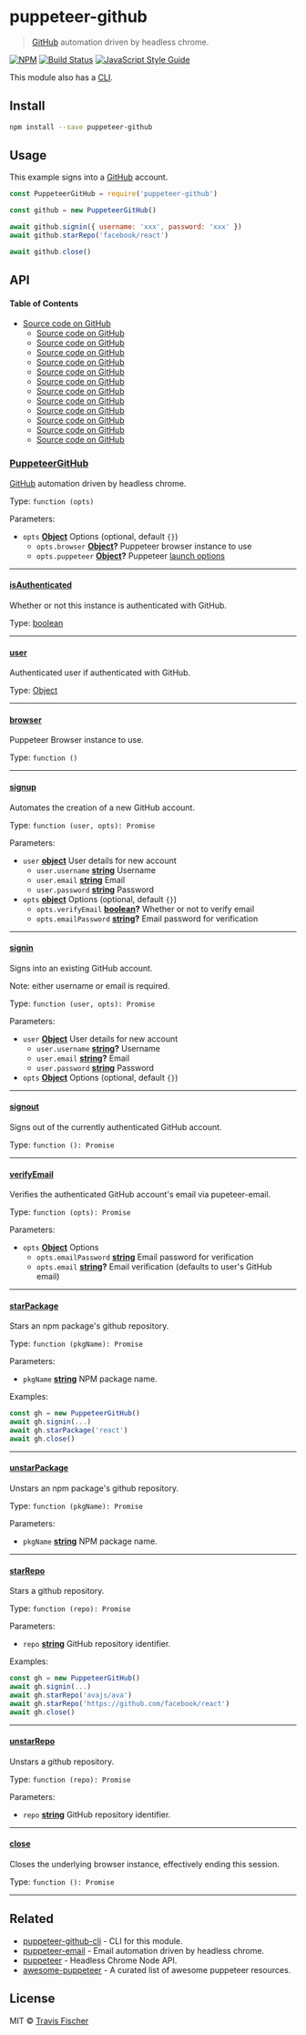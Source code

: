 # puppeteer-github

> [GitHub](https://github.com) automation driven by headless chrome.

[![NPM](https://img.shields.io/npm/v/puppeteer-github.svg)](https://www.npmjs.com/package/puppeteer-github) [![Build Status](https://travis-ci.com/transitive-bullshit/puppeteer-github.svg?branch=master)](https://travis-ci.com/transitive-bullshit/puppeteer-github) [![JavaScript Style Guide](https://img.shields.io/badge/code_style-standard-brightgreen.svg)](https://standardjs.com)

This module also has a [CLI](https://github.com/transitive-bullshit/puppeteer-github-cli).

## Install

```bash
npm install --save puppeteer-github
```

## Usage

This example signs into a [GitHub](https://github.com) account.

```js
const PuppeteerGitHub = require('puppeteer-github')

const github = new PuppeteerGitHub()

await github.signin({ username: 'xxx', password: 'xxx' })
await github.starRepo('facebook/react')

await github.close()
```

## API

<!-- Generated by documentation.js. Update this documentation by updating the source code. -->

#### Table of Contents

-   [Source code on GitHub](#source-code-on-github)
    -   [Source code on GitHub](#source-code-on-github-1)
    -   [Source code on GitHub](#source-code-on-github-2)
    -   [Source code on GitHub](#source-code-on-github-3)
    -   [Source code on GitHub](#source-code-on-github-4)
    -   [Source code on GitHub](#source-code-on-github-5)
    -   [Source code on GitHub](#source-code-on-github-6)
    -   [Source code on GitHub](#source-code-on-github-7)
    -   [Source code on GitHub](#source-code-on-github-8)
    -   [Source code on GitHub](#source-code-on-github-9)
    -   [Source code on GitHub](#source-code-on-github-10)
    -   [Source code on GitHub](#source-code-on-github-11)
    -   [Source code on GitHub](#source-code-on-github-12)

### [PuppeteerGitHub](https://github.com/transitive-bullshit/puppeteer-github/blob/fc373fc099458f3853b58c7fdc86caaf1e3d1b29/index.js#L20-L199 "Source code on GitHub")

[GitHub](https://github.com) automation driven by headless chrome.

Type: `function (opts)`

Parameters:

-   `opts` **[Object](https://developer.mozilla.org/docs/Web/JavaScript/Reference/Global_Objects/Object)** Options (optional, default `{}`)
    -   `opts.browser` **[Object](https://developer.mozilla.org/docs/Web/JavaScript/Reference/Global_Objects/Object)?** Puppeteer browser instance to use
    -   `opts.puppeteer` **[Object](https://developer.mozilla.org/docs/Web/JavaScript/Reference/Global_Objects/Object)?** Puppeteer [launch options](https://github.com/GoogleChrome/puppeteer/blob/master/docs/api.md#puppeteerlaunchoptions)

* * *

#### [isAuthenticated](https://github.com/transitive-bullshit/puppeteer-github/blob/fc373fc099458f3853b58c7fdc86caaf1e3d1b29/index.js#L32-L32 "Source code on GitHub")

Whether or not this instance is authenticated with GitHub.

Type: [boolean](https://developer.mozilla.org/docs/Web/JavaScript/Reference/Global_Objects/Boolean)

* * *

#### [user](https://github.com/transitive-bullshit/puppeteer-github/blob/fc373fc099458f3853b58c7fdc86caaf1e3d1b29/index.js#L39-L39 "Source code on GitHub")

Authenticated user if authenticated with GitHub.

Type: [Object](https://developer.mozilla.org/docs/Web/JavaScript/Reference/Global_Objects/Object)

* * *

#### [browser](https://github.com/transitive-bullshit/puppeteer-github/blob/fc373fc099458f3853b58c7fdc86caaf1e3d1b29/index.js#L46-L52 "Source code on GitHub")

Puppeteer Browser instance to use.

Type: `function ()`

* * *

#### [signup](https://github.com/transitive-bullshit/puppeteer-github/blob/fc373fc099458f3853b58c7fdc86caaf1e3d1b29/index.js#L66-L77 "Source code on GitHub")

Automates the creation of a new GitHub account.

Type: `function (user, opts): Promise`

Parameters:

-   `user` **[object](https://developer.mozilla.org/docs/Web/JavaScript/Reference/Global_Objects/Object)** User details for new account
    -   `user.username` **[string](https://developer.mozilla.org/docs/Web/JavaScript/Reference/Global_Objects/String)** Username
    -   `user.email` **[string](https://developer.mozilla.org/docs/Web/JavaScript/Reference/Global_Objects/String)** Email
    -   `user.password` **[string](https://developer.mozilla.org/docs/Web/JavaScript/Reference/Global_Objects/String)** Password
-   `opts` **[object](https://developer.mozilla.org/docs/Web/JavaScript/Reference/Global_Objects/Object)** Options (optional, default `{}`)
    -   `opts.verifyEmail` **[boolean](https://developer.mozilla.org/docs/Web/JavaScript/Reference/Global_Objects/Boolean)?** Whether or not to verify email
    -   `opts.emailPassword` **[string](https://developer.mozilla.org/docs/Web/JavaScript/Reference/Global_Objects/String)?** Email password for verification

* * *

#### [signin](https://github.com/transitive-bullshit/puppeteer-github/blob/fc373fc099458f3853b58c7fdc86caaf1e3d1b29/index.js#L91-L98 "Source code on GitHub")

Signs into an existing GitHub account.

Note: either username or email is required.

Type: `function (user, opts): Promise`

Parameters:

-   `user` **[Object](https://developer.mozilla.org/docs/Web/JavaScript/Reference/Global_Objects/Object)** User details for new account
    -   `user.username` **[string](https://developer.mozilla.org/docs/Web/JavaScript/Reference/Global_Objects/String)?** Username
    -   `user.email` **[string](https://developer.mozilla.org/docs/Web/JavaScript/Reference/Global_Objects/String)?** Email
    -   `user.password` **[string](https://developer.mozilla.org/docs/Web/JavaScript/Reference/Global_Objects/String)** Password
-   `opts` **[Object](https://developer.mozilla.org/docs/Web/JavaScript/Reference/Global_Objects/Object)** Options (optional, default `{}`)

* * *

#### [signout](https://github.com/transitive-bullshit/puppeteer-github/blob/fc373fc099458f3853b58c7fdc86caaf1e3d1b29/index.js#L104-L111 "Source code on GitHub")

Signs out of the currently authenticated GitHub account.

Type: `function (): Promise`

* * *

#### [verifyEmail](https://github.com/transitive-bullshit/puppeteer-github/blob/fc373fc099458f3853b58c7fdc86caaf1e3d1b29/index.js#L121-L131 "Source code on GitHub")

Verifies the authenticated GitHub account's email via pupeteer-email.

Type: `function (opts): Promise`

Parameters:

-   `opts` **[Object](https://developer.mozilla.org/docs/Web/JavaScript/Reference/Global_Objects/Object)** Options
    -   `opts.emailPassword` **[string](https://developer.mozilla.org/docs/Web/JavaScript/Reference/Global_Objects/String)** Email password for verification
    -   `opts.email` **[string](https://developer.mozilla.org/docs/Web/JavaScript/Reference/Global_Objects/String)?** Email verification (defaults to user's GitHub email)

* * *

#### [starPackage](https://github.com/transitive-bullshit/puppeteer-github/blob/fc373fc099458f3853b58c7fdc86caaf1e3d1b29/index.js#L145-L148 "Source code on GitHub")

Stars an npm package's github repository.

Type: `function (pkgName): Promise`

Parameters:

-   `pkgName` **[string](https://developer.mozilla.org/docs/Web/JavaScript/Reference/Global_Objects/String)** NPM package name.

Examples:

```javascript
const gh = new PuppeteerGitHub()
await gh.signin(...)
await gh.starPackage('react')
await gh.close()
```

* * *

#### [unstarPackage](https://github.com/transitive-bullshit/puppeteer-github/blob/fc373fc099458f3853b58c7fdc86caaf1e3d1b29/index.js#L156-L159 "Source code on GitHub")

Unstars an npm package's github repository.

Type: `function (pkgName): Promise`

Parameters:

-   `pkgName` **[string](https://developer.mozilla.org/docs/Web/JavaScript/Reference/Global_Objects/String)** NPM package name.

* * *

#### [starRepo](https://github.com/transitive-bullshit/puppeteer-github/blob/fc373fc099458f3853b58c7fdc86caaf1e3d1b29/index.js#L174-L177 "Source code on GitHub")

Stars a github repository.

Type: `function (repo): Promise`

Parameters:

-   `repo` **[string](https://developer.mozilla.org/docs/Web/JavaScript/Reference/Global_Objects/String)** GitHub repository identifier.

Examples:

```javascript
const gh = new PuppeteerGitHub()
await gh.signin(...)
await gh.starRepo('avajs/ava')
await gh.starRepo('https://github.com/facebook/react')
await gh.close()
```

* * *

#### [unstarRepo](https://github.com/transitive-bullshit/puppeteer-github/blob/fc373fc099458f3853b58c7fdc86caaf1e3d1b29/index.js#L185-L188 "Source code on GitHub")

Unstars a github repository.

Type: `function (repo): Promise`

Parameters:

-   `repo` **[string](https://developer.mozilla.org/docs/Web/JavaScript/Reference/Global_Objects/String)** GitHub repository identifier.

* * *

#### [close](https://github.com/transitive-bullshit/puppeteer-github/blob/fc373fc099458f3853b58c7fdc86caaf1e3d1b29/index.js#L195-L198 "Source code on GitHub")

Closes the underlying browser instance, effectively ending this session.

Type: `function (): Promise`

* * *

## Related

-   [puppeteer-github-cli](https://github.com/transitive-bullshit/puppeteer-github-cli) - CLI for this module.
-   [puppeteer-email](https://github.com/transitive-bullshit/puppeteer-email) - Email automation driven by headless chrome.
-   [puppeteer](https://github.com/GoogleChrome/puppeteer) - Headless Chrome Node API.
-   [awesome-puppeteer](https://github.com/transitive-bullshit/awesome-puppeteer) - A curated list of awesome puppeteer resources.

## License

MIT © [Travis Fischer](https://github.com/transitive-bullshit)
